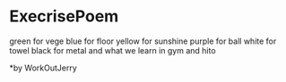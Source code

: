 # ExecrisePoem

green for vege
blue for floor
yellow for sunshine
purple for ball
white for towel
black for metal
and what we learn in gym and hito

*by WorkOutJerry
